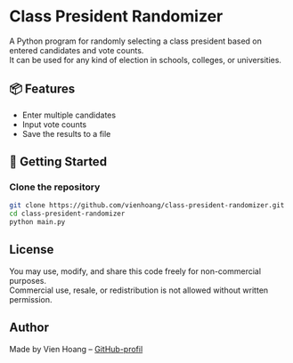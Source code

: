 # Class President Randomizer

A Python program for randomly selecting a class president based on entered candidates and vote counts.  
It can be used for any kind of election in schools, colleges, or universities.

## 📦 Features

- Enter multiple candidates
- Input vote counts
- Save the results to a file

## 🚀 Getting Started
### Clone the repository

```bash
git clone https://github.com/vienhoang/class-president-randomizer.git
cd class-president-randomizer
python main.py
```

## License

You may use, modify, and share this code freely for non-commercial purposes.  
Commercial use, resale, or redistribution is not allowed without written permission.

## Author
Made by Vien Hoang – [GitHub-profil](https://github.com/vienhoang)